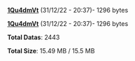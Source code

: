 [**1Qu4dmVt**](/data/1Qu4dmVt.txt) (31/12/22 - 20:37)- 1296 bytes

[**1Qu4dmVt**](/data/1Qu4dmVt.txt) (31/12/22 - 20:37)- 1296 bytes

**Total Datas**: 2443

**Total Size**: 15.49 MB / 15.5 MB